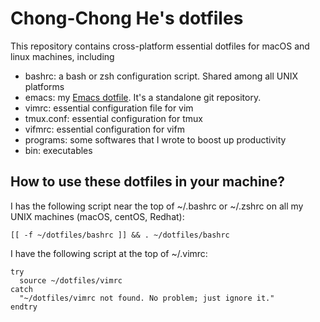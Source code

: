 # Chong-Chong He's dotfiles

This repository contains cross-platform essential dotfiles for macOS and linux machines, including
- bashrc: a bash or zsh configuration script. Shared among all UNIX platforms
- emacs: my [Emacs dotfile](https://github.com/chongchonghe/emacs-dotfile). It's a standalone git repository. 
- vimrc: essential configuration file for vim
- tmux.conf: essential configuration for tmux
- vifmrc: essential configuration for vifm
- programs: some softwares that I wrote to boost up productivity
- bin: executables

## How to use these dotfiles in your machine?

I has the following script near the top of ~/.bashrc or ~/.zshrc on all my UNIX
machines (macOS, centOS, Redhat):

```shell
[[ -f ~/dotfiles/bashrc ]] && . ~/dotfiles/bashrc
```

I have the following script at the top of ~/.vimrc:

```vimrc
try
  source ~/dotfiles/vimrc
catch
  "~/dotfiles/vimrc not found. No problem; just ignore it."
endtry
```

